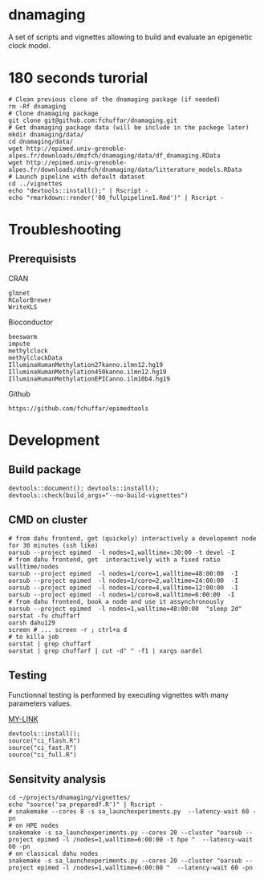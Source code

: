 # dnamaging
A set of scripts and vignettes allowing to build and evaluate an epigenetic clock model.



# 180 seconds turorial

```
# Clean previous clone of the dnamaging package (if needed)
rm -Rf dnamaging
# Clone dnamaging package
git clone git@github.com:fchuffar/dnamaging.git
# Get dnamaging package data (will be include in the packege later)
mkdir dnamaging/data/
cd dnamaging/data/
wget http://epimed.univ-grenoble-alpes.fr/downloads/dmzfch/dnamaging/data/df_dnamaging.RData
wget http://epimed.univ-grenoble-alpes.fr/downloads/dmzfch/dnamaging/data/litterature_models.RData
# Launch pipeline with default dataset
cd ../vignettes
echo "devtools::install();" | Rscript -
echo "rmarkdown::render('00_fullpipeline1.Rmd')" | Rscript -
```



# Troubleshooting

## Prerequisists

CRAN

``` 
glmnet
RColorBrewer
WriteXLS
```


Bioconductor
    
```
beeswarm
impute
methylclock
methylclockData
IlluminaHumanMethylation27kanno.ilmn12.hg19
IlluminaHumanMethylation450kanno.ilmn12.hg19
IlluminaHumanMethylationEPICanno.ilm10b4.hg19  
```


  
Github

```
https://github.com/fchuffar/epimedtools

```

# Development

## Build package

```
devtools::document(); devtools::install(); devtools::check(build_args="--no-build-vignettes")
```

## CMD on cluster

```
# from dahu frontend, get (quickely) interactively a developemnt node for 30 minutes (ssh like)
oarsub --project epimed  -l nodes=1,walltime=:30:00 -t devel -I
# from dahu frontend, get  interactively with a fixed ratio walltime/nodes
oarsub --project epimed  -l nodes=1/core=1,walltime=48:00:00  -I
oarsub --project epimed  -l nodes=1/core=2,walltime=24:00:00  -I
oarsub --project epimed  -l nodes=1/core=4,walltime=12:00:00  -I
oarsub --project epimed  -l nodes=1/core=8,walltime=6:00:00  -I
# from dahu frontend, book a node and use it assynchronously
oarsub --project epimed  -l nodes=1,walltime=48:00:00  "sleep 2d"
oarstat -fu chuffarf
oarsh dahu129
screen # ... screen -r ; ctrl+a d
# to killa job
oarstat | grep chuffarf
oarstat | grep chuffarf | cut -d" " -f1 | xargs oardel
```

## Testing
Functionnal testing is performed by executing vignettes with many parameters values.

[MY-LINK](vignettes/ci.R)

```
devtools::install();
source("ci_flash.R")
source("ci_fast.R")
source("ci_full.R")
```


## Sensitvity analysis

```
cd ~/projects/dnamaging/vignettes/
echo "source('sa_preparedf.R')" | Rscript -
# snakemake --cores 8 -s sa_launchexperiments.py  --latency-wait 60 -pn
# on HPE nodes
snakemake -s sa_launchexperiments.py --cores 20 --cluster "oarsub --project epimed -l /nodes=1,walltime=6:00:00 -t hpe "  --latency-wait 60 -pn
# on classical dahu nodes
snakemake -s sa_launchexperiments.py --cores 20 --cluster "oarsub --project epimed -l /nodes=1,walltime=6:00:00 "  --latency-wait 60 -pn
```

